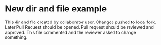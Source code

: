 # New dir and file example

This dir and file created by collaborator user.
Changes pushed to local fork.
Later Pull Request should be opened.
Pull request should be reviewed and approved.
This file commented and the reviewer asked to change something.